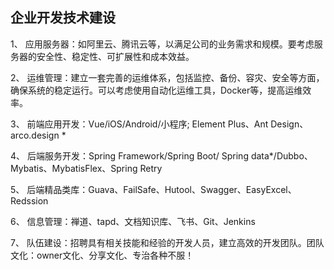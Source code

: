 ## 企业开发技术建设

1、 应用服务器：如阿里云、腾讯云等，以满足公司的业务需求和规模。要考虑服务器的安全性、稳定性、可扩展性和成本效益。

2、 运维管理：建立一套完善的运维体系，包括监控、备份、容灾、安全等方面，确保系统的稳定运行。可以考虑使用自动化运维工具，Docker等，提高运维效率。

3、 前端应用开发：Vue/iOS/Android/小程序; Element Plus、Ant Design、arco.design *

4、 后端服务开发：Spring Framework/Spring Boot/ Spring data*/Dubbo、Mybatis、MybatisFlex、Spring Retry

5、 后端精品类库：Guava、FailSafe、Hutool、Swagger、EasyExcel、Redssion

6、 信息管理：禅道、tapd、文档知识库、飞书、Git、Jenkins

7、 队伍建设：招聘具有相关技能和经验的开发人员，建立高效的开发团队。团队文化：owner文化、分享文化、专治各种不服！
